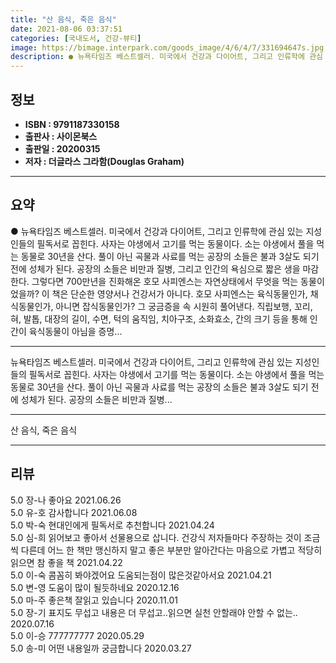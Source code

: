 ```yaml
---
title: "산 음식, 죽은 음식"
date: 2021-08-06 03:37:51
categories: [국내도서, 건강-뷰티]
image: https://bimage.interpark.com/goods_image/4/6/4/7/331694647s.jpg
description: ● 뉴욕타임즈 베스트셀러. 미국에서 건강과 다이어트, 그리고 인류학에 관심 있는 지성인들의 필독서로 꼽힌다. 사자는 야생에서 고기를 먹는 동물이다. 소는 야생에서 풀을 먹는 동물로 30년을 산다. 풀이 아닌 곡물과 사료를 먹는 공장의 소들은 불과 3살도 되기 전에 성체가 된다. 공장의
---
```


## **정보**

- **ISBN : 9791187330158**
- **출판사 : 사이몬북스**
- **출판일 : 20200315**
- **저자 : 더글라스 그라함(Douglas Graham)**

------



## **요약**

●  뉴욕타임즈 베스트셀러. 미국에서 건강과 다이어트, 그리고 인류학에 관심 있는 지성인들의 필독서로 꼽힌다. 사자는 야생에서 고기를 먹는 동물이다. 소는 야생에서 풀을 먹는 동물로 30년을 산다. 풀이 아닌 곡물과 사료를 먹는 공장의 소들은 불과 3살도 되기 전에 성체가 된다. 공장의 소들은 비만과 질병, 그리고 인간의 욕심으로 짧은 생을 마감한다. 그렇다면 700만년을 진화해온 호모 사피엔스는 자연상태에서 무엇을 먹는 동물이었을까? 이 책은 단순한 영양서나 건강서가 아니다. 호모 사피엔스는 육식동물인가, 채식동물인가, 아니면 잡식동물인가? 그 궁금증을 속 시원히 풀어낸다. 직립보행, 꼬리, 혀, 발톱, 대장의 길이, 수면, 턱의 움직임, 치아구조, 소화효소, 간의 크기 등을 통해 인간이 육식동물이 아님을 증명...

------

뉴욕타임즈 베스트셀러. 미국에서 건강과 다이어트, 그리고 인류학에 관심 있는 지성인들의 필독서로 꼽힌다. 사자는 야생에서 고기를 먹는 동물이다. 소는 야생에서 풀을 먹는 동물로 30년을 산다. 풀이 아닌 곡물과 사료를 먹는 공장의 소들은 불과 3살도 되기 전에 성체가 된다. 공장의 소들은 비만과 질병... 

------


산 음식, 죽은 음식 

------


## **리뷰** 

5.0 장-나 좋아요 2021.06.26 <br/>5.0 유-호 감사합니다 2021.06.08 <br/>5.0 박-숙 현대인에게 필독서로 추천합니다 2021.04.24 <br/>5.0 심-희 읽어보고 좋아서 선물용으로 삽니다. 
건강식 저자들마다 주장하는 것이 조금씩 다른데  어느 한 책만 맹신하지 말고 좋은 부분만 알아간다는 마음으로 가볍고 적당히 읽으면 참 좋을 책
 2021.04.22 <br/>5.0 이-숙 콤꼼히 봐야겠어요 도움되는점이 많은것같아서요 2021.04.21 <br/>5.0 변-영 도움이 많이 될듯하네요  2020.12.16 <br/>5.0 마-주 좋은책 잘읽고 있습니다 2020.11.01 <br/>5.0 장-기 표지도 무섭고 내용은 더 무섭고..읽으면 실천 안할래야 안할 수 없는.. 2020.07.16 <br/>5.0 이-승 777777777 2020.05.29 <br/>5.0 송-미 어떤 내용일까 궁금합니다 2020.03.27 <br/>